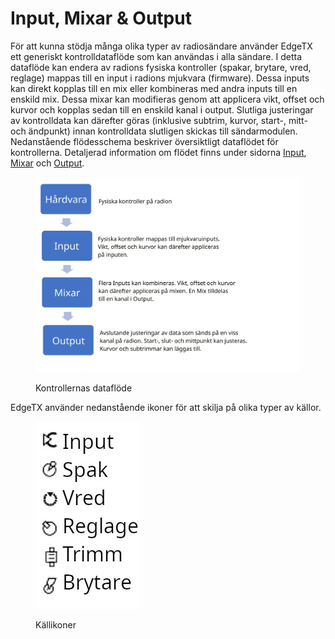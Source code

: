 # Input, Mixar & Output

För att kunna stödja många olika typer av radiosändare använder EdgeTX ett generiskt kontrolldataflöde som kan användas i alla sändare. I detta dataflöde kan endera av radions fysiska kontroller (spakar, brytare, vred, reglage) mappas till en input i radions mjukvara (firmware). Dessa inputs kan direkt kopplas till en mix eller kombineras med andra inputs till en enskild mix. Dessa mixar kan modifieras genom att applicera vikt, offset och kurvor och kopplas sedan till en enskild kanal i output. Slutliga justeringar av kontrolldata kan därefter göras (inklusive subtrim, kurvor, start-, mitt- och ändpunkt) innan kontrolldata slutligen skickas till sändarmodulen. Nedanstående flödesschema beskriver översiktligt dataflödet för kontrollerna. Detaljerad information om flödet finns under sidorna [Input](inputs.md), [Mixar](mixes.md) och [Output](outputs.md).

<figure><img src="../../../../.gitbook/assets/inputflow (1).jpg" alt=""><figcaption><p>Kontrollernas dataflöde</p></figcaption></figure>

EdgeTX använder nedanstående ikoner för att skilja på olika typer av källor.

<figure><img src="../../../../.gitbook/assets/inputicons (1).jpg" alt=""><figcaption><p>Källikoner</p></figcaption></figure>
